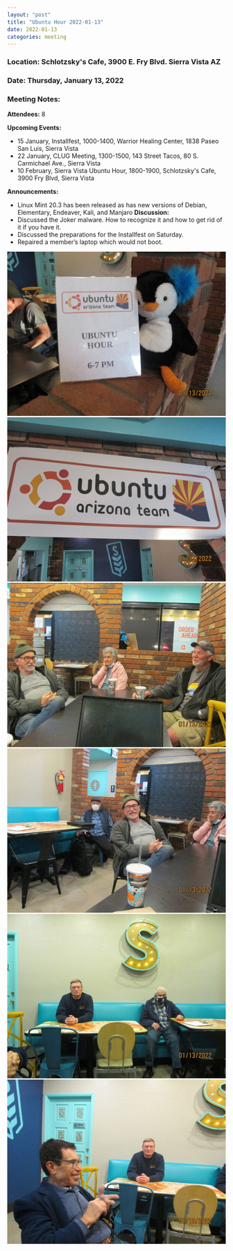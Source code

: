 ```yaml
---
layout: "post"
title: "Ubuntu Hour 2022-01-13"
date: 2022-01-13
categories: meeting
---
```


### Location: Schlotzsky's Cafe, 3900 E. Fry Blvd. Sierra Vista AZ

### Date: Thursday, January 13, 2022

### Meeting Notes:

**Attendees:** 8

**Upcoming Events:**
 * 15 January, Installfest, 1000-1400, Warrior Healing Center, 1838 Paseo San Luis, Sierra Vista
 * 22 January, CLUG Meeting, 1300-1500, 143 Street Tacos, 80 S. Carmichael Ave., Sierra Vista
 * 10 February, Sierra Vista Ubuntu Hour, 1800-1900, Schlotzsky's Cafe, 3900 Fry Blvd, Sierra Vista

**Announcements:**
 * Linux Mint 20.3 has been released as has new versions of Debian, Elementary, Endeaver, Kali, and Manjaro
**Discussion:**
 * Discussed the Joker malware.  How to recognize it and how to get rid of it if you have it.
 * Discussed the preparations for the Installfest on Saturday.
 * Repaired a member’s laptop which would not boot.

![alt text](https://raw.githubusercontent.com/CochiseLinuxUsersGroup/CochiseLinuxUsersGroup.github.io/master/images/rsz_sv_ubuntuhour_2022-01-13_1.jpg)
![alt text](https://raw.githubusercontent.com/CochiseLinuxUsersGroup/CochiseLinuxUsersGroup.github.io/master/images/rsz_sv_ubuntuhour_2022-01-13_2.jpg)
![alt text](https://raw.githubusercontent.com/CochiseLinuxUsersGroup/CochiseLinuxUsersGroup.github.io/master/images/rsz_sv_ubuntuhour_2022-01-13_3.jpg)
![alt text](https://raw.githubusercontent.com/CochiseLinuxUsersGroup/CochiseLinuxUsersGroup.github.io/master/images/rsz_sv_ubuntuhour_2022-01-13_4.jpg)
![alt text](https://raw.githubusercontent.com/CochiseLinuxUsersGroup/CochiseLinuxUsersGroup.github.io/master/images/rsz_sv_ubuntuhour_2022-01-13_5.jpg)
![alt text](https://raw.githubusercontent.com/CochiseLinuxUsersGroup/CochiseLinuxUsersGroup.github.io/master/images/rsz_sv_ubuntuhour_2022-01-13_6.jpg)
